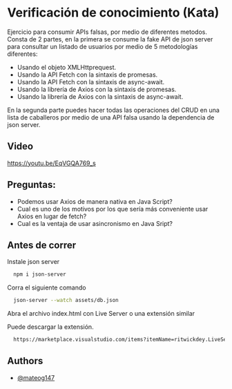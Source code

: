 
# Verificación de conocimiento (Kata)

Ejercicio para consumir APIs falsas, por medio de diferentes metodos. 
Consta de 2 partes, en la primera se consume la fake API de json server para consultar un listado de usuarios
por medio de 5 metodologías diferentes: 
- Usando el objeto XMLHttprequest.
- Usando la API Fetch con la sintaxis de promesas.
- Usando la API Fetch con la sintaxis de async-await.
- Usando la librería de Axios con la sintaxis de promesas.
- Usando la librería de Axios con la sintaxis de async-await.

En la segunda parte puedes hacer todas las operaciones del CRUD en una lista de caballeros por medio de una API falsa
 usando la dependencia de json server. 
 
## Video
https://youtu.be/EqVGQA769_s

## Preguntas:
- Podemos usar Axios de manera nativa en Java Script?
- Cual es uno de los motivos por los que sería más conveniente usar Axios en lugar de fetch?
- Cual es la ventaja de usar asincronismo en Java Sript?


## Antes de correr

Instale json server

```bash
  npm i json-server
```

Corra el siguiente comando

```bash
  json-server --watch assets/db.json
```

Abra el archivo index.html con Live Server o una extensión similar


Puede descargar la extensión.

```bash
  https://marketplace.visualstudio.com/items?itemName=ritwickdey.LiveServer
```


## Authors

- [@mateog147](https://github.com/mateog147)

